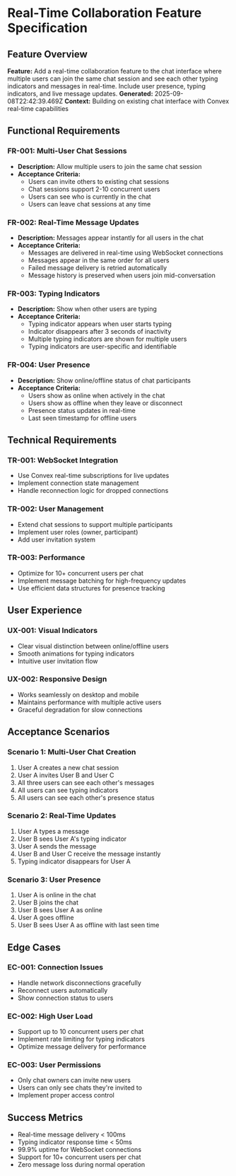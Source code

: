 # Real-Time Collaboration Feature Specification

## Feature Overview
**Feature:** Add a real-time collaboration feature to the chat interface where multiple users can join the same chat session and see each other typing indicators and messages in real-time. Include user presence, typing indicators, and live message updates.
**Generated:** 2025-09-08T22:42:39.469Z
**Context:** Building on existing chat interface with Convex real-time capabilities

## Functional Requirements

### FR-001: Multi-User Chat Sessions
- **Description:** Allow multiple users to join the same chat session
- **Acceptance Criteria:**
  - Users can invite others to existing chat sessions
  - Chat sessions support 2-10 concurrent users
  - Users can see who is currently in the chat
  - Users can leave chat sessions at any time

### FR-002: Real-Time Message Updates
- **Description:** Messages appear instantly for all users in the chat
- **Acceptance Criteria:**
  - Messages are delivered in real-time using WebSocket connections
  - Messages appear in the same order for all users
  - Failed message delivery is retried automatically
  - Message history is preserved when users join mid-conversation

### FR-003: Typing Indicators
- **Description:** Show when other users are typing
- **Acceptance Criteria:**
  - Typing indicator appears when user starts typing
  - Indicator disappears after 3 seconds of inactivity
  - Multiple typing indicators are shown for multiple users
  - Typing indicators are user-specific and identifiable

### FR-004: User Presence
- **Description:** Show online/offline status of chat participants
- **Acceptance Criteria:**
  - Users show as online when actively in the chat
  - Users show as offline when they leave or disconnect
  - Presence status updates in real-time
  - Last seen timestamp for offline users

## Technical Requirements

### TR-001: WebSocket Integration
- Use Convex real-time subscriptions for live updates
- Implement connection state management
- Handle reconnection logic for dropped connections

### TR-002: User Management
- Extend chat sessions to support multiple participants
- Implement user roles (owner, participant)
- Add user invitation system

### TR-003: Performance
- Optimize for 10+ concurrent users per chat
- Implement message batching for high-frequency updates
- Use efficient data structures for presence tracking

## User Experience

### UX-001: Visual Indicators
- Clear visual distinction between online/offline users
- Smooth animations for typing indicators
- Intuitive user invitation flow

### UX-002: Responsive Design
- Works seamlessly on desktop and mobile
- Maintains performance with multiple active users
- Graceful degradation for slow connections

## Acceptance Scenarios

### Scenario 1: Multi-User Chat Creation
1. User A creates a new chat session
2. User A invites User B and User C
3. All three users can see each other's messages
4. All users can see typing indicators
5. All users can see each other's presence status

### Scenario 2: Real-Time Updates
1. User A types a message
2. User B sees User A's typing indicator
3. User A sends the message
4. User B and User C receive the message instantly
5. Typing indicator disappears for User A

### Scenario 3: User Presence
1. User A is online in the chat
2. User B joins the chat
3. User B sees User A as online
4. User A goes offline
5. User B sees User A as offline with last seen time

## Edge Cases

### EC-001: Connection Issues
- Handle network disconnections gracefully
- Reconnect users automatically
- Show connection status to users

### EC-002: High User Load
- Support up to 10 concurrent users per chat
- Implement rate limiting for typing indicators
- Optimize message delivery for performance

### EC-003: User Permissions
- Only chat owners can invite new users
- Users can only see chats they're invited to
- Implement proper access control

## Success Metrics
- Real-time message delivery < 100ms
- Typing indicator response time < 50ms
- 99.9% uptime for WebSocket connections
- Support for 10+ concurrent users per chat
- Zero message loss during normal operation